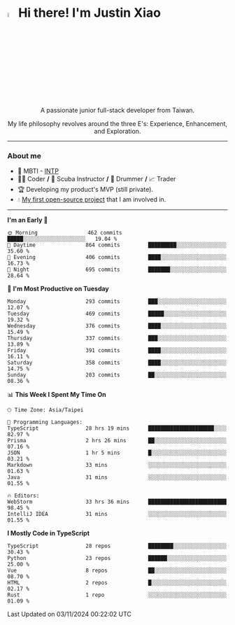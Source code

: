 # <img src="https://media.giphy.com/media/hvRJCLFzcasrR4ia7z/giphy.gif" width="5%">Hi there! I'm Justin Xiao
<p align="center">A passionate junior full-stack developer from Taiwan.  </p>
<p align="center">My life philosophy revolves around the three E's: Experience, Enhancement, and Exploration.</p>

---
### About me
- 👀 MBTI - [INTP](https://www.16personalities.com/intp-personality)
- 👨‍💻 Coder **/** 🤿 Scuba Instructor **/** 🥁 Drummer **/** 📈 Trader
- 🏆 Developing my product's MVP (still private).
- 💧 [My first open-source project](https://github.com/Game-as-a-Service/Game-Lobby-Web) that I am involved in.

---
<!--START_SECTION:waka-->
**I'm an Early 🐤** 

```text
🌞 Morning                462 commits         █████░░░░░░░░░░░░░░░░░░░░   19.04 % 
🌆 Daytime                864 commits         █████████░░░░░░░░░░░░░░░░   35.60 % 
🌃 Evening                406 commits         ████░░░░░░░░░░░░░░░░░░░░░   16.73 % 
🌙 Night                  695 commits         ███████░░░░░░░░░░░░░░░░░░   28.64 % 
```
📅 **I'm Most Productive on Tuesday** 

```text
Monday                   293 commits         ███░░░░░░░░░░░░░░░░░░░░░░   12.07 % 
Tuesday                  469 commits         █████░░░░░░░░░░░░░░░░░░░░   19.32 % 
Wednesday                376 commits         ████░░░░░░░░░░░░░░░░░░░░░   15.49 % 
Thursday                 337 commits         ███░░░░░░░░░░░░░░░░░░░░░░   13.89 % 
Friday                   391 commits         ████░░░░░░░░░░░░░░░░░░░░░   16.11 % 
Saturday                 358 commits         ████░░░░░░░░░░░░░░░░░░░░░   14.75 % 
Sunday                   203 commits         ██░░░░░░░░░░░░░░░░░░░░░░░   08.36 % 
```


📊 **This Week I Spent My Time On** 

```text
🕑︎ Time Zone: Asia/Taipei

💬 Programming Languages: 
TypeScript               28 hrs 19 mins      █████████████████████░░░░   82.97 % 
Prisma                   2 hrs 26 mins       ██░░░░░░░░░░░░░░░░░░░░░░░   07.16 % 
JSON                     1 hr 5 mins         █░░░░░░░░░░░░░░░░░░░░░░░░   03.21 % 
Markdown                 33 mins             ░░░░░░░░░░░░░░░░░░░░░░░░░   01.63 % 
Java                     31 mins             ░░░░░░░░░░░░░░░░░░░░░░░░░   01.55 % 

🔥 Editors: 
WebStorm                 33 hrs 36 mins      █████████████████████████   98.45 % 
IntelliJ IDEA            31 mins             ░░░░░░░░░░░░░░░░░░░░░░░░░   01.55 % 
```

**I Mostly Code in TypeScript** 

```text
TypeScript               28 repos            ████████░░░░░░░░░░░░░░░░░   30.43 % 
Python                   23 repos            ██████░░░░░░░░░░░░░░░░░░░   25.00 % 
Vue                      8 repos             ██░░░░░░░░░░░░░░░░░░░░░░░   08.70 % 
HTML                     2 repos             █░░░░░░░░░░░░░░░░░░░░░░░░   02.17 % 
Rust                     1 repo              ░░░░░░░░░░░░░░░░░░░░░░░░░   01.09 % 
```




 Last Updated on 03/11/2024 00:22:02 UTC
<!--END_SECTION:waka-->
